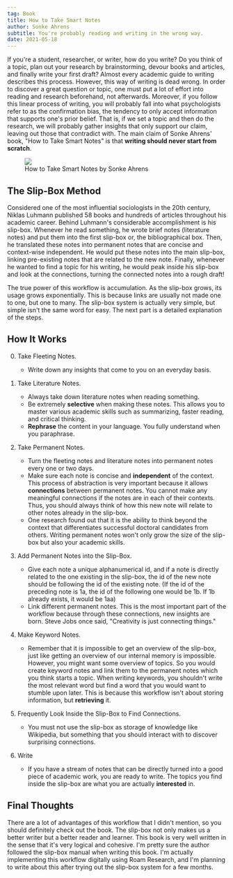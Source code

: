 ```yaml
---
tag: Book
title: How to Take Smart Notes
author: Sonke Ahrens
subtitle: You're probably reading and writing in the wrong way.
date: 2021-05-18
---
```


If you're a student, researcher, or writer, how do you write? Do you think of a topic, plan out your research by brainstorming, devour books and articles, and finally write your first draft? Almost every academic guide to writing describes this process. However, this way of writing is dead wrong. In order to discover a great question or topic, one must put a lot of effort into reading and research beforehand, not afterwards. Moreover, if you follow this linear process of writing, you will probably fall into what psychologists refer to as the confirmation bias, the tendency to only accept information that supports one's prior belief. That is, if we set a topic and then do the research, we will probably gather insights that only support our claim, leaving out those that contradict with. The main claim of Sonke Ahrens' book, "How to Take Smart Notes" is that **writing should never start from scratch**.

<figure className="mx-auto">
    <img src="/images/how-to-take-smart-notes.jpg" className="w-1/3 mx-auto" />
    <figcaption className="text-center">How to Take Smart Notes by Sonke Ahrens</figcaption>
</figure>

## The Slip-Box Method

Considered one of the most influential sociologists in the 20th century, Niklas Luhmann published 58 books and hundreds of articles throughout his academic career. Behind Luhmann's considerable accomplishment is his slip-box. Whenever he read something, he wrote brief notes (literature notes) and put them into the first slip-box or, the bibliographical box. Then, he translated these notes into permanent notes that are concise and context-wise independent. He would put these notes into the main slip-box, linking pre-existing notes that are related to the new note. Finally, whenever he wanted to find a topic for his writing, he would peak inside his slip-box and look at the connections, turning the connected notes into a rough draft!

The true power of this workflow is accumulation. As the slip-box grows, its usage grows exponentially. This is because links are usually not made one to one, but one to many. The slip-box system is actually very simple, but simple isn't the same word for easy. The next part is a detailed explanation of the steps.

## How It Works

0. Take Fleeting Notes.

   - Write down any insights that come to you on an everyday basis.

1. Take Literature Notes.

   - Always take down literature notes when reading something.
   - Be extremely **selective** when making these notes. This allows you to master various academic skills such as summarizing, faster reading, and critical thinking.
   - **Rephrase** the content in your language. You fully understand when you paraphrase.

2. Take Permanent Notes.

   - Turn the fleeting notes and literature notes into permanent notes every one or two days.
   - Make sure each note is concise and **independent** of the context. This process of abstraction is very important because it allows **connections** between permanent notes. You cannot make any meaningful connections if the notes are in each of their contexts. Thus, you should always think of how this new note will relate to other notes already in the slip-box.
   - One research found out that it is the ability to think beyond the context that differentiates successful doctoral candidates from others. Writing permanent notes won't only grow the size of the slip-box but also your academic skills.

3. Add Permanent Notes into the Slip-Box.

   - Give each note a unique alphanumerical id, and if a note is directly related to the one existing in the slip-box, the id of the new note should be following the id of the existing note. (If the id of the preceding note is 1a, the id of the following one would be 1b. If 1b already exists, it would be 1aa)
   - Link different permanent notes. This is the most important part of the workflow because through these connections, new insights are born. Steve Jobs once said, "Creativity is just connecting things."

4. Make Keyword Notes.

   - Remember that it is impossible to get an overview of the slip-box, just like getting an overview of our internal memory is impossible. However, you might want some overview of topics. So you would create keyword notes and link them to the permanent notes which you think starts a topic. When writing keywords, you shouldn't write the most relevant word but find a word that you would want to stumble upon later. This is because this workflow isn't about storing information, but **retrieving** it.

5. Frequently Look Inside the Slip-Box to Find Connections.

   - You must not use the slip-box as storage of knowledge like Wikipedia, but something that you should interact with to discover surprising connections.

6. Write
   - If you have a stream of notes that can be directly turned into a good piece of academic work, you are ready to write. The topics you find inside the slip-box are what you are actually **interested** in.

## Final Thoughts

There are a lot of advantages of this workflow that I didn't mention, so you should definitely check out the book. The slip-box not only makes us a better writer but a better reader and learner. This book is very well written in the sense that it's very logical and cohesive. I'm pretty sure the author followed the slip-box manual when writing this book. I'm actually implementing this workflow digitally using Roam Research, and I'm planning to write about this after trying out the slip-box system for a few months.
